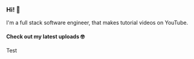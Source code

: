 ### Hi! 👋

I'm a full stack software engineer, that makes tutorial videos on YouTube.

#### Check out my latest uploads 🤓

<!-- YT TABLE START -->
Test
<!-- YT TABLE END -->
